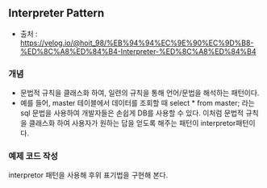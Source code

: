 ## Interpreter Pattern
* 출처 : https://velog.io/@hoit_98/%EB%94%94%EC%9E%90%EC%9D%B8-%ED%8C%A8%ED%84%B4-Interpreter-%ED%8C%A8%ED%84%B4

### 개념

* 문법적 규칙을 클래스화 하여, 일련의 규칙을 통해 언어/문법을 해석하는 패턴이다. 
* 예를 들어, master 테이블에서 데이터를 조회할 때 select * from master; 라는 sql 문법을 사용하여 개발자들은 손쉽게 DB를 사용할 수 있다. 이처럼 문법적 규칙을 클래스화 하여 사용자가 원하는 답을 얻도록 해주는 패턴이 interpretor패턴이다. 

### 예제 코드 작성

interpretor 패턴을 사용해 후위 표기법을 구현해 본다.   
